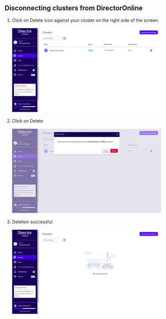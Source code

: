 



## Disconnecting clusters from DirectorOnline

1. Click on Delete icon against your cluster on the right side of the screen. 
   <br><br>
   <img src="/docs/assets/product/Delete.png"><br><br>
2. Click on Delete<br><br>
   <img src="/docs/assets/product/PopUpDelete.png"><br><br>
3. Deletion successful<br><br>
   <img src="/docs/assets/product/ScreenAfterDeletion.png"><br><br>

 
